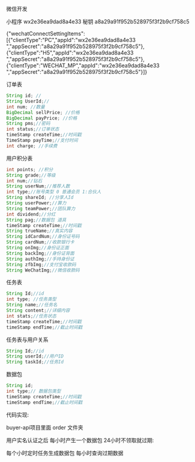 微信开发

小程序 wx2e36ea9dad8a4e33 秘钥 a8a29a91f952b528975f3f2b9cf758c5

{"wechatConnectSettingItems":[{"clientType":"PC","appId":"wx2e36ea9dad8a4e33 ","appSecret":"a8a29a91f952b528975f3f2b9cf758c5"},{"clientType":"H5","appId":"wx2e36ea9dad8a4e33 ","appSecret":"a8a29a91f952b528975f3f2b9cf758c5"},{"clientType":"WECHAT_MP","appId":"wx2e36ea9dad8a4e33 ","appSecret":"a8a29a91f952b528975f3f2b9cf758c5"}]}

订单表

```java
String id; //
String UserId;//
int num; //数量
BigDecimal sellPrice; //价格
BigDecimal payPrice; //价格
String pms;//密码
int status;//订单状态
timeStamp createTime;//时间戳
TimeStamp payTime;//支付时间
int charge; //手续费
```

用户积分表

```java
int points; //积分
String grade;//等级
int num;//钻石
String userNum;//推荐人数
int type;//账号类型 0 普通会员 1:合伙人
String shareId; //分享人Id
String userPower;//算力
String teamPower;//团队算力
int dividend;//分红
String pag;//数据包 道具
timeStamp createTime;//时间戳
String trueName;//真实内容
String idCardNum;//身份证号码
String cardNum;//收款银行卡
String onImg;//身份证正面
String backImg;//身份证背面
String authImg;//手持身份证
String zfbImg;//支付宝收款码
String WeChatImg;//微信收款码
```

任务表

```java
String Id;//id
int type; //任务类型
String name;//任务名
String content;//详细内容
int stats;//任务状态
timeStamp createTime;//时间戳
timeStamp endTime;//截止时间戳
```

任务表与用户关系

```java
String Id;//id
String userId;//用户ID
String taskId;//任务Id
```

数据包

```java
String id;
int type;// 数据包类型
timeStamp createTime;//时间戳
timeStamp endTime;//截止时间戳
```

代码实现:

buyer-api项目里面 order 文件夹



用户实名认证之后 每小时产生一个数据包 24小时不领取就过期:

每个小时定时任务生成数据包 每小时查询过期数据
